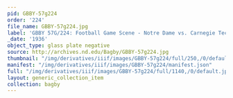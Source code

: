 ```yaml
---
pid: GBBY-57g224
order: '224'
file_name: GBBY-57g224.jpg
label: 'GBBY 57G/224: Football Game Scene - Notre Dame vs. Carnegie Tech - 1936'
_date: '1936'
object_type: glass plate negative
source: http://archives.nd.edu/Bagby/GBBY-57g224.jpg
thumbnail: "/img/derivatives/iiif/images/GBBY-57g224/full/250,/0/default.jpg"
manifest: "/img/derivatives/iiif/images/GBBY-57g224/manifest.json"
full: "/img/derivatives/iiif/images/GBBY-57g224/full/1140,/0/default.jpg"
layout: generic_collection_item
collection: bagby
---
```

